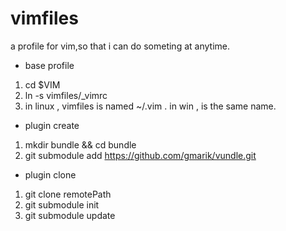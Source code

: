 # vimfiles
a profile for vim,so that i can do someting at anytime. 

* base profile
1. cd $VIM 
2. ln -s vimfiles/_vimrc
3. in linux , vimfiles is named ~/.vim . in win , is the same name. 

* plugin create
1. mkdir bundle && cd bundle
2. git submodule add https://github.com/gmarik/vundle.git
* plugin clone
1. git clone remotePath
2. git submodule init     
3. git submodule update    
